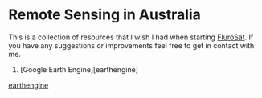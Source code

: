 Remote Sensing in Australia
===========================

This is a collection of resources that I wish I had when starting [FluroSat](www.flurosat.com).
If you have any suggestions or improvements feel free to get in contact with me.

1. [Google Earth Engine][earthengine]




[earthengine](contents/earthengine.md)
